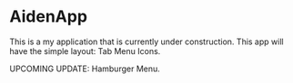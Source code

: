 # AidenApp
This is a my application that is currently under construction.
This app will have the simple layout: Tab Menu Icons.

UPCOMING UPDATE: Hamburger Menu.
